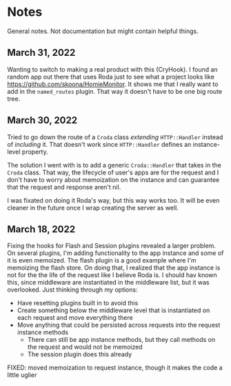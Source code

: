 # Notes

General notes. Not documentation but might contain helpful things.

## March 31, 2022

Wanting to switch to making a real product with this (CryHook).
I found an random app out there that uses Roda just to see what a project looks like https://github.com/skoona/HomieMonitor.
It shows me that I really want to add in the `named_routes` plugin. That way it doesn't have to be one big route tree.

## March 30, 2022

Tried to go down the route of a `Croda` class _extending_ `HTTP::Handler` instead of _including_ it.
That doesn't work since `HTTP::Handler` defines an instance-level property.

The solution I went with is to add a generic `Croda::Handler` that takes in the `Croda` class.
That way, the lifecycle of user's apps are for the request and I don't have to worry about memoization on the instance
and can guarantee that the request and response aren't nil.

I was fixated on doing it Roda's way, but this way works too. It will be even cleaner in the future once I wrap creating the server as well.

## March 18, 2022

Fixing the hooks for Flash and Session plugins revealed a larger problem.
On several plugins, I'm adding functionality to the app instance and some of it is even memoized.
The flash plugin is a good example where I'm memoizing the flash store.
On doing that, I realized that the app instance is not for the the life of the request like I believe Roda is.
I should hav known this, since middleware are instantiated in the middleware list, but it was overlooked.
Just thinking through my options:

- Have resetting plugins built in to avoid this
- Create something below the middleware level that is instantiated on each request and move everything there
- Move anything that could be persisted across requests into the request instance methods
  - There can still be app instance methods, but they call methods on the request and would not be memoized
  - The session plugin does this already

FIXED: moved memoization to request instance, though it makes the code a little uglier
